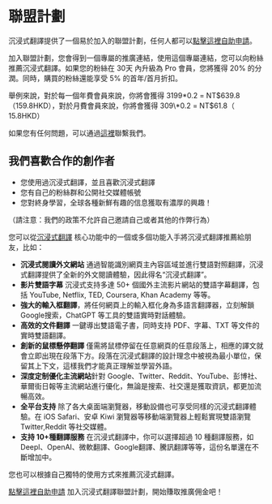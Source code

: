 # 聯盟計劃

沉浸式翻譯提供了一個易於加入的聯盟計劃，任何人都可以[點擊這裡自助申請](https://immersive-translate.getrewardful.com)。

加入聯盟計劃，您會得到一個專屬的推廣連結，使用這個專屬連結，您可以向粉絲推薦沉浸式翻譯。如果您的粉絲在 30天 內升級為 Pro 會員，您將獲得 20% 的分潤。同時，購買的粉絲還能享受 5% 的首年/首月折扣。

舉例來說，對於每一個年費會員來說，你將會獲得 3199\*0.2 = NT$639.8（159.8HKD），對於月費會員來說，你將會獲得 309\*0.2 = NT$61.8（ 15.8HKD）

如果您有任何問題，可以通過[這裡](https://letterbird.co/immersivetranslate)聯繫我們。

## 我們喜歡合作的創作者

- 您使用過沉浸式翻譯，並且喜歡沉浸式翻譯
- 您有自己的粉絲群和公開社交媒體帳號
- 您對終身學習，全球各種新鮮有趣的信息獲取有濃厚的興趣！

（請注意：我們的政策不允許自己邀請自己或者其他的作弊行為）

您可以從[沉浸式翻譯](https://immersivetranslate.com/) 核心功能中的一個或多個功能入手將沉浸式翻譯推薦給朋友，比如：

- **沉浸式閱讀外文網站** 通過智能識別網頁主內容區域並進行雙語對照翻譯，沉浸式翻譯提供了全新的外文閱讀體驗，因此得名“沉浸式翻譯”。
- **影片雙語字幕** 沉浸式支持多達 50+ 個國外主流影片網站的雙語字幕翻譯，包括 YouTube, Netflix, TED, Coursera, Khan Academy 等等。
- **強大的輸入框翻譯**，將任何網頁上的輸入框化身為多語言翻譯器，立刻解鎖Google搜索，ChatGPT 等工具的雙語實時對話體驗。
- **高效的文件翻譯** 一鍵導出雙語電子書，同時支持 PDF、字幕、TXT 等文件的實時雙語翻譯。
- **創新的鼠標懸停翻譯** 僅需將鼠標停留在任意網頁的任意段落上，相應的譯文就會立即出現在段落下方。段落在沉浸式翻譯的設計理念中被視為最小單位，保留其上下文，這樣我們才能真正理解並學習外語。
- **深度定制優化主流網站**針對 Google、Twitter、Reddit、YouTube、彭博社、華爾街日報等主流網站進行優化，無論是搜索、社交還是獲取資訊，都更加流暢高效。
- **全平台支持** 除了各大桌面端瀏覽器，移動設備也可享受同樣的沉浸式翻譯體驗。在 iOS Safari、安卓 Kiwi 瀏覽器等移動端瀏覽器上輕鬆實現雙語瀏覽 Twitter,Reddit 等社交媒體。
- **支持 10+種翻譯服務** 在沉浸式翻譯中，你可以選擇超過 10 種翻譯服務，如 Deepl、OpenAI、微軟翻譯、Google翻譯、騰訊翻譯等等，這份名單還在不斷增加中。

您也可以根據自己獨特的使用方式來推薦沉浸式翻譯。

[點擊這裡自助申請](https://immersive-translate.getrewardful.com) 加入沉浸式翻譯聯盟計劃，開始賺取推廣佣金吧！